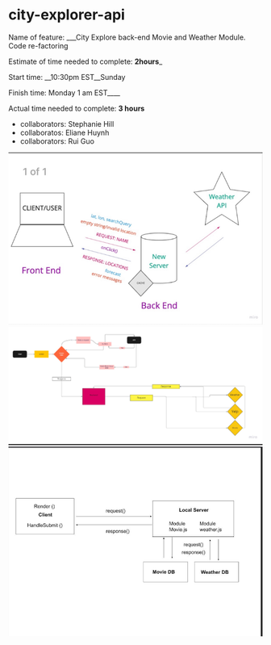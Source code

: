 # city-explorer-api

Name of feature: ___City Explore back-end Movie and Weather Module. Code re-factoring

Estimate of time needed to complete: __2hours___

Start time: __10:30pm EST__Sunday

Finish time: Monday 1 am EST____

Actual time needed to complete: __3 hours__

- collaborators: Stephanie Hill
- collaboratos: Eliane Huynh
- collaborators: Rui Guo

![Domain Image](web-cycle2.png)
![Domain Image](wrrc-3.png)
![Domain Image](wrrc-4.png)
